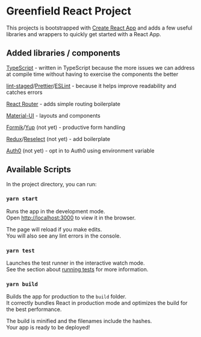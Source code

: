 # Greenfield React Project

This projects is bootstrapped with [Create React App](https://github.com/facebook/create-react-app) and adds a few useful libraries and wrappers to quickly get started with a React App.


## Added libraries / components

[TypeScript](https://www.typescriptlang.org/) - written in TypeScript because the more issues we can address at compile time without having to exercise the components the better

[lint-staged](https://github.com/okonet/lint-staged)/[Prettier](https://prettier.io/)/[ESLint](https://eslint.org/) - because it helps improve readability and catches errors

[React Router](https://reacttraining.com/react-router/) - adds simple routing boilerplate

[Material-UI](https://material-ui.com/) - layouts and components

[Formik](https://jaredpalmer.com/formik/)/[Yup](https://github.com/jquense/yup) (not yet) - productive form handling

[Redux](https://redux.js.org/)/[Reselect](https://github.com/reduxjs/reselect) (not yet) - add boilerplate

[Auth0](https://auth0.com/) (not yet) - opt in to Auth0 using environment variable


## Available Scripts

In the project directory, you can run:

### `yarn start`

Runs the app in the development mode.<br>
Open [http://localhost:3000](http://localhost:3000) to view it in the browser.

The page will reload if you make edits.<br>
You will also see any lint errors in the console.

### `yarn test`

Launches the test runner in the interactive watch mode.<br>
See the section about [running tests](https://facebook.github.io/create-react-app/docs/running-tests) for more information.

### `yarn build`

Builds the app for production to the `build` folder.<br>
It correctly bundles React in production mode and optimizes the build for the best performance.

The build is minified and the filenames include the hashes.<br>
Your app is ready to be deployed!
